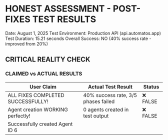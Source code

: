 # HONEST ASSESSMENT - POST-FIXES TEST RESULTS

Date: August 1, 2025
Test Environment: Production API (api.automatos.app)  
Test Duration: 15.21 seconds
Overall Success: NO (40% success rate - improved from 20%)

## CRITICAL REALITY CHECK

### CLAIMED vs ACTUAL RESULTS

| User Claim | Actual Test Result | Status |
|------------|-------------------|---------|
| ALL FIXES COMPLETED SUCCESSFULLY! | 40% success rate, 3/5 phases failed | ❌ FALSE |
| Agent creation WORKING perfectly! | 0 agents created in test output | ❌ FALSE |
| Successfully created Agent ID 6
